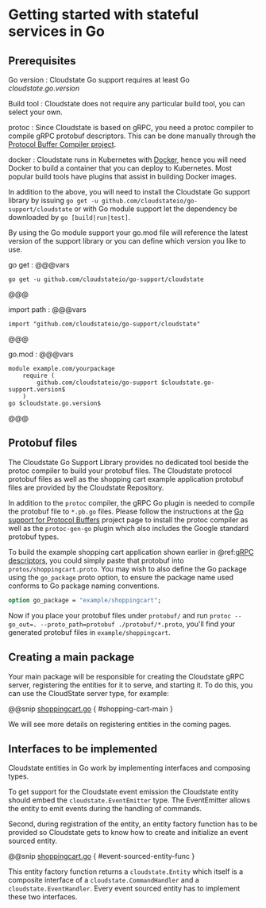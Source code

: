 # Getting started with stateful services in Go

## Prerequisites

Go version
: Cloudstate Go support requires at least Go $cloudstate.go.version$

Build tool
: Cloudstate does not require any particular build tool, you can select your own.

protoc
: Since Cloudstate is based on gRPC, you need a protoc compiler to compile gRPC protobuf descriptors. This can be done manually through the [Protocol Buffer Compiler project](https://github.com/protocolbuffers/protobuf#protocol-compiler-installation). 

docker
: Cloudstate runs in Kubernetes with [Docker](https://www.docker.com), hence you will need Docker to build a container that you can deploy to Kubernetes. Most popular build tools have plugins that assist in building Docker images.

In addition to the above, you will need to install the Cloudstate Go support library by issuing `go get -u github.com/cloudstateio/go-support/cloudstate` or with Go module support let the dependency be downloaded by `go [build|run|test]`. 

By using the Go module support your go.mod file will reference the latest version of the support library or you can define which version you like to use.

go get
: @@@vars
```text
go get -u github.com/cloudstateio/go-support/cloudstate
```
@@@

import path
: @@@vars
```text
import "github.com/cloudstateio/go-support/cloudstate"
```
@@@

go.mod
: @@@vars
```
module example.com/yourpackage
    require (
        github.com/cloudstateio/go-support $cloudstate.go-support.version$
    )
go $cloudstate.go.version$
```
@@@

## Protobuf files

The Cloudstate Go Support Library provides no dedicated tool beside the protoc compiler to build your protobuf files. The Cloudstate protocol protobuf files as well as the shopping cart example application protobuf files are provided by the Cloudstate Repository.

In addition to the `protoc` compiler, the gRPC Go plugin is needed to compile the protobuf file to `*.pb.go` files. Please follow the instructions at the [Go support for Protocol Buffers](https://github.com/golang/protobuf) project page to install the protoc compiler as well as the `protoc-gen-go` plugin which also includes the Google standard protobuf types.

To build the example shopping cart application shown earlier in @ref:[gRPC descriptors](../../features/grpc.md), you could simply paste that protobuf into `protos/shoppingcart.proto`. You may wish to also define the Go package using the `go_package` proto option, to ensure the package name used conforms to Go package naming conventions.

```proto
option go_package = "example/shoppingcart";
```

Now if you place your protobuf files under `protobuf/` and run `protoc --go_out=. --proto_path=protobuf ./protobuf/*.proto`, you'll find your generated protobuf files in `example/shoppingcart`.

## Creating a main package

Your main package will be responsible for creating the Cloudstate gRPC server, registering the entities for it to serve, and starting it. To do this, you can use the CloudState server type, for example:

@@snip [shoppingcart.go](/docs/src/main/paradox/user/lang/go/src/shoppingcart.go) { #shopping-cart-main }

We will see more details on registering entities in the coming pages.

## Interfaces to be implemented

Cloudstate entities in Go work by implementing interfaces and composing types. 

To get support for the Cloudstate event emission the Cloudstate entity should embed the `cloudstate.EventEmitter` type. The EventEmitter allows the entity to emit events during the handling of commands.

Second, during registration of the entity, an entity factory function has to be provided so Cloudstate gets to know how to create and initialize an event sourced entity. 

@@snip [shoppingcart.go](/docs/src/main/paradox/user/lang/go/src/eventsourced.go) { #event-sourced-entity-func }

This entity factory function returns a `cloudstate.Entity` which itself is a composite interface of a `cloudstate.CommandHandler` and a `cloudstate.EventHandler`. Every event sourced entity has to implement these two interfaces.
